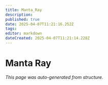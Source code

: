 ```yaml
---
title: Manta_Ray
description: 
published: true
date: 2025-04-07T11:21:16.252Z
tags: 
editor: markdown
dateCreated: 2025-04-07T11:21:14.228Z
---
```


# Manta Ray

*This page was auto-generated from structure.*
